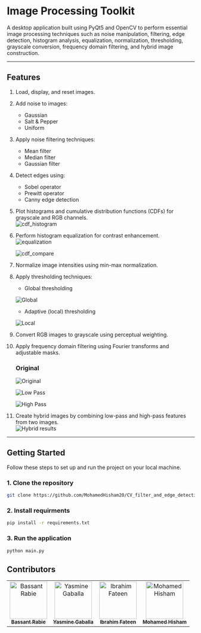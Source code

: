 # Image Processing Toolkit

A desktop application built using PyQt5 and OpenCV to perform essential image processing techniques such as noise manipulation, filtering, edge detection, histogram analysis, equalization, normalization, thresholding, grayscale conversion, frequency domain filtering, and hybrid image construction.

---

## Features

1. Load, display, and reset images.  

2. Add noise to images:
   - Gaussian
   - Salt & Pepper
   - Uniform

3. Apply noise filtering techniques:
   - Mean filter
   - Median filter
   - Gaussian filter  

4. Detect edges using:
   - Sobel operator
   - Prewitt operator
   - Canny edge detection  

5. Plot histograms and cumulative distribution functions (CDFs) for grayscale and RGB channels.  
   ![cdf_histogram](screenshots/histogram.png)

6. Perform histogram equalization for contrast enhancement.  
   ![equalization](screenshots/Equalization.png)

   ![cdf_compare](screenshots/cdf.png)

7. Normalize image intensities using min-max normalization.

8. Apply thresholding techniques:
   - Global thresholding
     
   ![Global](screenshots/global.png)

   - Adaptive (local) thresholding
    
   ![Local](screenshots/local.png)

9. Convert RGB images to grayscale using perceptual weighting.

10. Apply frequency domain filtering using Fourier transforms and adjustable masks.  

    ### Original
    
    ![Original](data/linda(2).png)

    ![Low Pass](screenshots/lp_linda.png)

    ![High Pass](screenshots/hp_linda.png)

12. Create hybrid images by combining low-pass and high-pass features from two images.  
    ![Hybrid results](screenshots/hybrid.png)

---

## Getting Started

Follow these steps to set up and run the project on your local machine.

### 1. Clone the repository

```bash
git clone https://github.com/MohamedHisham20/CV_filter_and_edge_detection.git
```

### 2. Install requirments

```bash
pip install -r requirements.txt
```

### 3. Run the application

```bash
python main.py
```

## Contributors

<table>
  <tr>
    <td align="center">
      <a href="https://github.com/bassantrabie">
        <img src="https://github.com/bassantrabie.png" width="100px;" alt="Bassant Rabie"/><br />
        <sub><b>Bassant Rabie</b></sub>
      </a>
    </td>
    <td align="center">
      <a href="https://github.com/yasmine-msg79">
        <img src="https://github.com/yasmine-msg79.png" width="100px;" alt="Yasmine Gaballa"/><br />
        <sub><b>Yasmine Gaballa</b></sub>
      </a>
    </td>
    <td align="center">
      <a href="https://github.com/Ibrahim-Fateen">
        <img src="https://github.com/Ibrahim-Fateen.png" width="100px;" alt="Ibrahim Fateen"/><br />
        <sub><b>Ibrahim Fateen</b></sub>
      </a>
    </td>
    <td align="center">
      <a href="https://github.com/MohamedHisham20">
        <img src="https://github.com/MohamedHisham20.png" width="100px;" alt="Mohamed Hisham"/><br />
        <sub><b>Mohamed Hisham</b></sub>
      </a>
    </td>
  </tr>
</table>

